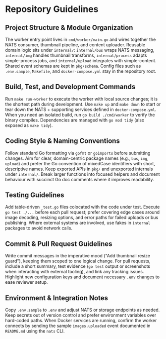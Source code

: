# Repository Guidelines

## Project Structure & Module Organization
The worker entry point lives in `cmd/worker/main.go` and wires together the NATS consumer, thumbnail pipeline, and content uploader. Reusable domain logic sits under `internal/`: `internal/bus` wraps NATS messaging, `internal/img` handles thumbnail transforms, `internal/process` adapts simple-process jobs, and `internal/upload` integrates with simple-content. Shared event schemas are kept in `pkg/schema`. Config files such as `.env.sample`, `Makefile`, and `docker-compose.yml` stay in the repository root.

## Build, Test, and Development Commands
Run `make run-worker` to execute the worker with local source changes; it is the shortest path during development. Use `make up` and `make down` to start or tear down the NATS + supporting services defined in `docker-compose.yml`. When you need an isolated build, run `go build ./cmd/worker` to verify the binary compiles. Dependencies are managed with `go mod tidy` (also exposed as `make tidy`).

## Coding Style & Naming Conventions
Follow standard Go formatting via `gofmt` or `goimports` before submitting changes. Aim for clear, domain-centric package names (e.g., `bus`, `img`, `upload`) and prefer the Go convention of mixedCase identifiers with short, descriptive names. Keep exported APIs in `pkg/` and unexported internals under `internal/`. Break larger functions into focused helpers and document behaviour with succinct Go doc comments where it improves readability.

## Testing Guidelines
Add table-driven `_test.go` files colocated with the code under test. Execute `go test ./...` before each pull request; prefer covering edge cases around image decoding, resizing options, and error paths for failed uploads or bus publishing. Where external systems are involved, use fakes in `internal` packages to avoid network calls.

## Commit & Pull Request Guidelines
Write commit messages in the imperative mood ("Add thumbnail resize guard"), keeping them scoped to one logical change. For pull requests, include a short summary, test evidence (`go test` output or screenshots when interacting with external tooling), and link any tracking issues. Highlight new configuration keys and document necessary `.env` changes to ease reviewer setup.

## Environment & Integration Notes
Copy `.env.sample` to `.env` and adjust NATS or storage endpoints as needed. Keep secrets out of version control and prefer environment variables over hard-coded paths. When Docker services are running, confirm the worker connects by sending the sample `images.uploaded` event documented in `README.md` using the `nats` CLI.
